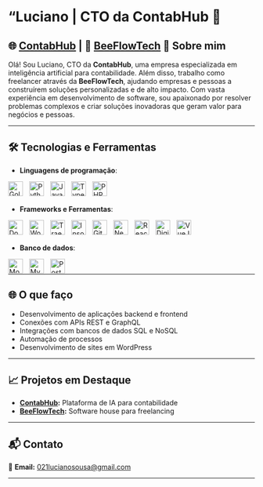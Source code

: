 “Luciano | CTO da ContabHub 
🌟 
============================= 
🌐 [ContabHub](https://contabhub.com.br/) | 💼 [BeeFlowTech](https://www.beeflowtech.com.br/) 
🚀 Sobre mim 
------------ 
Olá! Sou Luciano, CTO da **ContabHub**, uma empresa especializada em inteligência artificial para contabilidade. Além disso, trabalho como freelancer através da **BeeFlowTech**, ajudando empresas e pessoas a construírem soluções personalizadas e de alto impacto. Com vasta experiência em desenvolvimento de software, sou apaixonado por resolver problemas complexos e criar soluções inovadoras que geram valor para negócios e pessoas. 
* * * 
🛠️ Tecnologias e Ferramentas 
----------------------------- 
* **Linguagens de programação**:

<img 
	align="left"
	alt="Golang"
	title="Golang"
	width="30px"
	style="padding-right: 10px;"
	src="https://github.com/user-attachments/assets/9a581fd2-d261-494f-a04b-47a537ce3a49"/>
<img 
	align="left"
	alt="Python"
	title="Python"
	width="30px"
	style="padding-right: 10px;"
	src="https://github.com/user-attachments/assets/a12d3144-b19a-45ad-ba09-ce957328a657"/>

<img 
	align="left"
	alt="JavaScript"
	title="JavaScript"
	width="30px"
	style="padding-right: 10px;"
	src="https://github.com/user-attachments/assets/1ead731e-b6f6-40eb-903a-7d5482d25ddb"/>
<img 
	align="left"
	alt="TypeScript"
	title="TypeScript"
	width="30px"
	style="padding-right: 10px;"
	src="https://github.com/user-attachments/assets/41c673f7-6fab-41cc-8f96-547feb1a853f"/>
<img 
	align="left"
	alt="PHP"
	title="PHP"
	width="30px"
	style="padding-right: 10px;"
	src="https://github.com/user-attachments/assets/abb19692-e3c8-4be2-88dc-1f8d4b433051"/>

 


<br />
<br />


	
* **Frameworks e Ferramentas**:

 <img 
	align="left"
	alt="Docker"
	title="Docker"
	width="30px"
	style="padding-right: 10px;"
	src="https://github.com/user-attachments/assets/0a414ad4-3111-4248-866d-2fd2761bf1fb"/>
 <img 
	align="left"
	alt="WordPress"
	title="WordPress"
	width="30px"
	style="padding-right: 10px;"
	src="https://github.com/user-attachments/assets/d51df09f-84f0-458f-86dd-b35e963cf4e8"/>
 <img 
	align="left"
	alt="Traefik"
	title="Traefik"
	width="30px"
	style="padding-right: 10px;"
	src="https://github.com/user-attachments/assets/e9ab7b56-e38c-4ba4-84e4-f9c44dc8c6c6"/>
 <img 
	align="left"
	alt="Insomnia"
	title="Insomnia"
	width="30px"
	style="padding-right: 10px;"
	src="https://github.com/user-attachments/assets/3c0e9cc2-ce1a-49dc-87d8-b64c086b85d6"/>
 <img 
	align="left"
	alt="Git"
	title="Git"
	width="30px"
	style="padding-right: 10px;"
	src="https://github.com/user-attachments/assets/e143d644-1918-4ae1-8ac2-9c1b2129d0b8"/>
 <img 
	align="left"
	alt="NextJS"
	title="NextJS"
	width="30px"
	style="padding-right: 10px;"
	src="https://github.com/user-attachments/assets/da9c8d31-a310-46c8-820f-59d2768513dc"/>
 <img 
	align="left"
	alt="React"
	title="React"
	width="30px"
	style="padding-right: 10px;"
	src="https://github.com/user-attachments/assets/14f90a1d-8dad-44a1-bc7f-8bf10dd34c54"/>
 <img 
	align="left"
	alt="DigitalOcean"
	title="DigitalOcean"
	width="30px"
	style="padding-right: 10px;"
	src="https://github.com/user-attachments/assets/aec7635a-8d15-42b5-9ade-3c1a94fae8eb"/>
 <img 
	align="left"
	alt="VueJS"
	title="VueJS"
	width="30px"
	style="padding-right: 10px;"
	src="https://github.com/user-attachments/assets/75c8da3a-6f7c-4398-976e-c02f8ec7a877"/>
 
<br />
<br />


  *  **Banco de dados**:

 <img 
	align="left"
	alt="MongoDB"
	title="MongoDB"
	width="30px"
	style="padding-right: 10px;"
	src="https://github.com/user-attachments/assets/369fb27c-5c01-4dfc-98cd-c430a197eefe"/>
 <img 
	align="left"
	alt="MySQL"
	title="MySQL"
	width="30px"
	style="padding-right: 10px;"
	src="https://github.com/user-attachments/assets/e4374186-649b-445c-8c65-f60b229c996a"/>
 <img 
	align="left"
	alt="PostgresSQL"
	title="PostgresSQL"
	width="30px"
	style="padding-right: 10px;"
	src="https://github.com/user-attachments/assets/3e2d2ac6-8e19-4d9c-991e-dfa8c6af3e6f"/>


<br/>

* * * *
🌐 O que faço
------------- 
* Desenvolvimento de aplicações backend e frontend
* Conexões com APIs REST e GraphQL
* Integrações com bancos de dados SQL e NoSQL
* Automação de processos
* Desenvolvimento de sites em WordPress
  
* * *
📈 Projetos em Destaque 
----------------------- 
* **[ContabHub](https://contabhub.com.br/):** Plataforma de IA para contabilidade
* **[BeeFlowTech](https://www.beeflowtech.com.br/):** Software house para freelancing
* * *
📬 Contato 
---------- 
📧 **Email:** 021lucianosousa@gmail.com 
* * *

